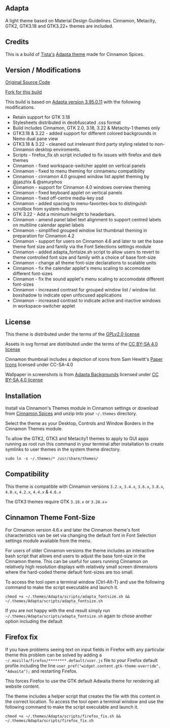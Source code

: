 ## Adapta

A light theme based on Material Design Guidelines. Cinnamon, Metacity, GTK2, GTK3.18 and GTK3.22+ themes are included.

## Credits

This is a build of [Tista's](https://github.com/tista500) [Adapta theme](https://github.com/adapta-project/adapta-gtk-theme) made for Cinnamon Spices.

## Version / Modifications

[Original Source Code](https://github.com/adapta-project/adapta-gtk-theme)

[Fork for this build](https://github.com/smurphos/adapta-gtk-theme)

This build is based on [Adapta version 3.95.0.11](https://github.com/adapta-project/adapta-gtk-theme/releases/tag/3.95.0.11) with the following modifications.

* Retain support for GTK 3.18
* Stylesheets distributed in deobfuscated .css format
* Build includes Cinnamon, GTK 2.0, 3.18, 3.22 & Metacity-1 themes only
* GTK3.18 & 3.22 - added support for different colored backgrounds in Nemo dual pane view
* GTK3.18 & 3.22 - cleaned out irrelevant third party styling related to non-Cinnamon desktop enviroments.
* Scripts - firefox_fix.sh script included to fix issues with firefox and dark themes
* Cinnamon - fixed workspace-switcher applet on vertical panels
* Cinnamon - fixed to menu theming for cinnamenu compatibility
* Cinnamon - cinnamon 4.0 grouped window list applet theming by @jaszhix & @smurphos
* Cinnamon - support for Cinnamon 4.0 windows overview theming
* Cinnamon - fixed keyboard applet on vertical panels
* Cinnamon - fixed off-centre media-key osd
* Cinnamon - added spacing to menu-favorites-box to distinguish scrollbox from system-buttons
* GTK 3.22 - Add a minimum height to headerbars.
* Cinnamon - amend panel label text alignment to support centred labels on multiline calendar applet labels
* Cinnamon - simplified grouped window list thumbnail theming in preparation for Cinnamon 4.2
* Cinnamon - support for users on Cinnamon 4.6 and later to set the base theme font size and family via the Font Selections settings module
* Cinnamon - added adapta_fontsize.sh script to allow users to revert to theme controlled font size and family with a choice of base font-size
* Cinnamon - change all theme font-size declarations to scalable units
* Cinnamon - fix the calendar applet's menu scaling to accomodate different font-sizes
* Cinnamon - fix the sound applet's menu scaling to accomodate different font-sizes
* Cinnamon - increased contrast for grouped window list / window list boxshadow to indicate open unfocused applications
* Cinnamon - increased contrast to indicate active and inactive windows in workspace-switcher applet

## License

This theme is distributed under the terms of the [GPLv2.0 license](https://github.com/smurphos/adapta-gtk-theme/blob/master/COPYING)

Assets in svg format are distributed under the terms of the [CC BY-SA 4.0 license](https://github.com/smurphos/adapta-gtk-theme/blob/master/LICENSE_CC_BY_SA4)

Cinnamon thumbnail includes a depiction of icons from Sam Hewitt's [Paper Icons](https://snwh.org/paper) licensed under CC-SA-4.0

Wallpaper in screenshots is from [Adapta Backgrounds](https://github.com/adapta-project/adapta-backgrounds) licensed under [CC BY-SA 4.0 license](https://github.com/adapta-project/adapta-backgrounds/blob/master/LICENSE_CC_BY_SA4)

## Installation

Install via Cinnamon's Themes module in Cinnamon settings or download from [Cinnamon Spices](https://cinnamon-spices.linuxmint.com/themes) and unzip into your `~/.themes` directory.

Select the theme as your Desktop, Controls and Window Borders in the Cinnamon Themes module.

To allow the GTK2, GTK3 and Metacity1 themes to apply to GUI apps running as root run this command in your terminal after installation to create symlinks to user themes in the system theme directory.

`sudo ln -s ~/.themes/* /usr/share/themes/`

## Compatibility

This theme is compatible with Cinnamon versions `3.2.x`, `3.4.x`, `3.6.x`, `3.8.x`, `4.0.x`, `4.2.x`, `4.4.x` & `4.6.x`

The GTK3 themes require GTK `3.18.x` or `3.20.x`+

## Cinnamon Theme Font-Size

For Cinnamon version 4.6.x and later the Cinnamon theme's font characteristics van be set via changing the default font in Font Selection settings module available from the menu.

For users of older Cinnamon versions the theme includes an interactive bash script that allows end users to adjust the base font-size in the Cinnamon theme. This can be useful for users running Cinnamon on relatively high resolution displays with relatively small screen dimensions where the hard-coded theme default font-sizes are too small.

To access the tool open a terminal window (Ctrl-Alt-T) and use the following command to make the script executable and launch it. 

`chmod +x ~/.themes/Adapta/scripts/adapta_fontsize.sh && ~/.themes/Adapta/scripts/adapta_fontsize.sh`

If you are not happy with the end result simply run `~/.themes/Adapta/scripts/adapta_fontsize.sh` again to chose another option including the default

## Firefox fix

If you have problems seeing text on input fields in Firefox with any particular theme this problem can be solved by adding a `~/.mozilla/firefox/********.default/user.js` file to your Firefox default profile including the line `user_pref("widget.content.gtk-theme-override", "Adwaita");` and restarting Firefox.

This forces Firefox to use the GTK default Adwaita theme for rendering all website content.

The theme includes a helper script that creates the file with this content in the correct location. To access the tool open a terminal window and use the following command to make the script executable and launch it.

`chmod +x ~/.themes/Adapta/scripts/firefox_fix.sh && ~/.themes/Adapta/scripts/firefox_fix.sh`


